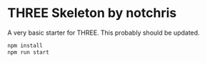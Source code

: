 # THREE Skeleton by notchris

A very basic starter for THREE. This probably should be updated.

```bash
npm install
npm run start
```